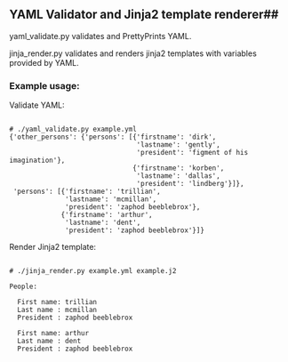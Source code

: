 ## YAML Validator and Jinja2 template renderer##

yaml_validate.py validates and PrettyPrints YAML.

jinja_render.py validates and renders jinja2 templates with variables provided by YAML.

### Example usage: ###

Validate YAML:
<pre><code>
# ./yaml_validate.py example.yml 
{'other_persons': {'persons': [{'firstname': 'dirk',
                                'lastname': 'gently',
                                'president': 'figment of his imagination'},
                               {'firstname': 'korben',
                                'lastname': 'dallas',
                                'president': 'lindberg'}]},
 'persons': [{'firstname': 'trillian',
              'lastname': 'mcmillan',
              'president': 'zaphod beeblebrox'},
             {'firstname': 'arthur',
              'lastname': 'dent',
              'president': 'zaphod beeblebrox'}]}
</code></pre>

Render Jinja2 template:
<pre><code>
# ./jinja_render.py example.yml example.j2 

People:

  First name: trillian
  Last name : mcmillan
  President : zaphod beeblebrox

  First name: arthur
  Last name : dent
  President : zaphod beeblebrox

</code></pre>
